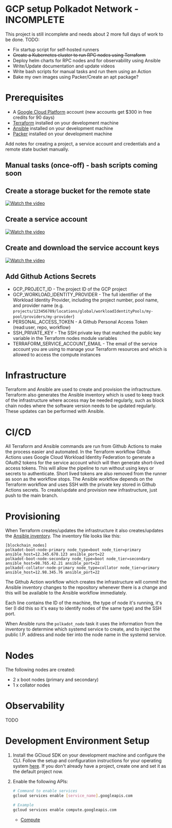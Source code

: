 # GCP setup Polkadot Network - INCOMPLETE
This project is still incomplete and needs about 2 more full days of work to be done.
TODO:
- Fix startup script for self-hosted runners
- ~~Create a Kubernetes cluster to run RPC nodes using Terraform~~
- Deploy helm charts for RPC nodes and for observability using Ansible
- Write/Update documentation and update videos
- Write bash scripts for manual tasks and run them using an Action
- Bake my own images using Packer/Create an apt package?

# Prerequisites

* A [Google Cloud Platform](https://cloud.google.com/) account (new accounts get $300 in free credits for 90 days)
* [Terraform](https://www.terraform.io/) installed on your development machine
* [Ansible](https://www.ansible.com/) installed on your development machine
* [Packer](https://www.packer.io/) installed on your development machine

Add notes for creating a project, a service account and credentials and a remote state bucket manually.

## Manual tasks (once-off) - bash scripts coming soon
## Create a storage bucket for the remote state

[![Watch the video](https://i9.ytimg.com/vi/nOmxVlHdFng/mq1.jpg?sqp=CJytxpcG&rs=AOn4CLD4tJJfdmJpTbvs4qbRqDiCn2SpLw)](https://youtu.be/nOmxVlHdFng)

## Create a service account

[![Watch the video](https://i9.ytimg.com/vi/nOmxVlHdFng/mq1.jpg?sqp=CJytxpcG&rs=AOn4CLD4tJJfdmJpTbvs4qbRqDiCn2SpLw&retry=4)](https://youtu.be/nOmxVlHdFng)

## Create and download the service account keys

[![Watch the video](https://i9.ytimg.com/vi/VipHgpVFY5k/mq1.jpg?sqp=CJytxpcG&rs=AOn4CLAWXmy-ujXBJTJrtO6uKdxHXy-zVQ)](https://youtu.be/VipHgpVFY5k)

## Add Github Actions Secrets

* GCP_PROJECT_ID - The project ID of the GCP project
* GCP_WORKLOAD_IDENTITY_PROVIDER - The full identifier of the Workload Identity Provider, including the project number, pool name, and provider name (e.g. `projects/123456789/locations/global/workloadIdentityPools/my-pool/providers/my-provider`)
* PERSONAL_ACCESS_TOKEN - A Github Personal Access Token (read:user, repo, workflow)
* SSH_PRIVATE_KEY - The SSH private key that matched the public key variable in the Terraform nodes module variables
* TERRAFORM_SERVICE_ACCOUNT_EMAIL - The email of the service account you are using to manage your Terraform resources and which is allowed to access the compute instances

# Infrastructure

Terraform and Ansible are used to create and provision the infractructure. Terraform also generates the Ansible inventory which is used to keep track of the infrastructure where access may be needed regularly, such as block chain nodes where the software version needs to be updated regularly. These updates can be performed with Ansible.

# CI/CD

All Terraform and Ansible commands are run from Github Actions to make the process easier and automated. In the Terraform workflow Github Actions uses Google Cloud Workload Identity Federation to generate a OAuth2 tokens for the service account which will then generate short-lived access tokens. This will allow the pipeline to run without using keys or secrets to authenticate. Short lived tokens are also removed from the runner as soon as the workflow stops. The Ansible workflow depends on the Terraform workflow and uses SSH with the private key stored in Github Actions secrets. To create/update and provision new infrastructure, just push to the main branch.

# Provisioning
When Terraform creates/updates the infrastructure it also creates/updates the [Ansible inventory](https://github.com/DerekCrosson/anya-final-project/blob/main/ansible/inventory/hosts.ini). The inventory file looks like this:
```
[blockchain_nodes]
polkadot-boot-node-primary node_type=boot node_tier=primary ansible_host=12.345.678.123 ansible_port=22
polkadot-boot-node-secondary node_type=boot node_tier=secondary ansible_host=98.765.42.21 ansible_port=22
polkadot-collator-node-primary node_type=collator node_tier=primary ansible_host=12.98.345.76 ansible_port=22
```

The Github Action workflow which creates the infrastructure will commit the Ansible inventory changes to the repository whenever there is a change and this will be available to the Ansible workflow immediately.

Each line contains the ID of the machine, the type of node it's running, it's tier (I did this so it's easy to identify nodes of the same type) and the SSH port.

When Ansible runs the `polkadot_node` task it uses the information from the inventory to determine which systemd service to create, and to inject the public I.P. address and node tier into the node name in the systemd service.

# Nodes
The following nodes are created:
* 2 x boot nodes (primary and secondary)
* 1 x collator nodes

# Observability
TODO

# Development Environment Setup

1. Install the GCloud SDK on your development machine and configure the CLI. Follow the setup and configuration instructions for your operating system [here](https://cloud.google.com/sdk/docs/install). If you don't already have a project, create one and set it as the default project now.
2. Enable the following APIs:

    ```bash
    # Command to enable services
    gcloud services enable [service_name].googleapis.com

    # Example
    gcloud services enable compute.googleapis.com
    ```

    - [Compute](https://cloud.google.com/compute/docs/reference/rest/v1)
